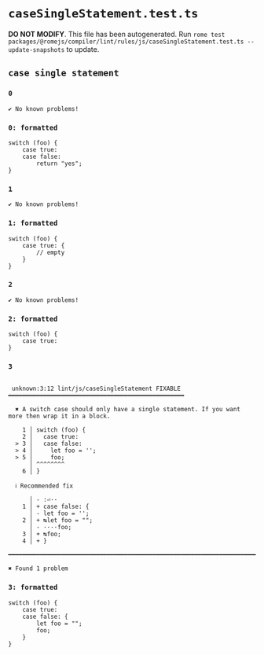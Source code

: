 # `caseSingleStatement.test.ts`

**DO NOT MODIFY**. This file has been autogenerated. Run `rome test packages/@romejs/compiler/lint/rules/js/caseSingleStatement.test.ts --update-snapshots` to update.

## `case single statement`

### `0`

```
✔ No known problems!

```

### `0: formatted`

```
switch (foo) {
	case true:
	case false:
		return "yes";
}

```

### `1`

```
✔ No known problems!

```

### `1: formatted`

```
switch (foo) {
	case true: {
		// empty
	}
}

```

### `2`

```
✔ No known problems!

```

### `2: formatted`

```
switch (foo) {
	case true:
}

```

### `3`

```

 unknown:3:12 lint/js/caseSingleStatement FIXABLE ━━━━━━━━━━━━━━━━━━━━━━━━━━━━━━━━━━━━━━━━━━━━━━━━━━

  ✖ A switch case should only have a single statement. If you want more then wrap it in a block.

    1 │ switch (foo) {
    2 │   case true:
  > 3 │   case false:
  > 4 │     let foo = '';
  > 5 │     foo;
      │ ^^^^^^^^
    6 │ }

  ℹ Recommended fix

      │ - :⏎··  
    1 │ + case false: {
      │ - let foo = '';
    2 │ + ↹let foo = "";
      │ - ····foo;
    3 │ + ↹foo;
    4 │ + }

━━━━━━━━━━━━━━━━━━━━━━━━━━━━━━━━━━━━━━━━━━━━━━━━━━━━━━━━━━━━━━━━━━━━━━━━━━━━━━━━━━━━━━━━━━━━━━━━━━━━

✖ Found 1 problem

```

### `3: formatted`

```
switch (foo) {
	case true:
	case false: {
		let foo = "";
		foo;
	}
}

```
